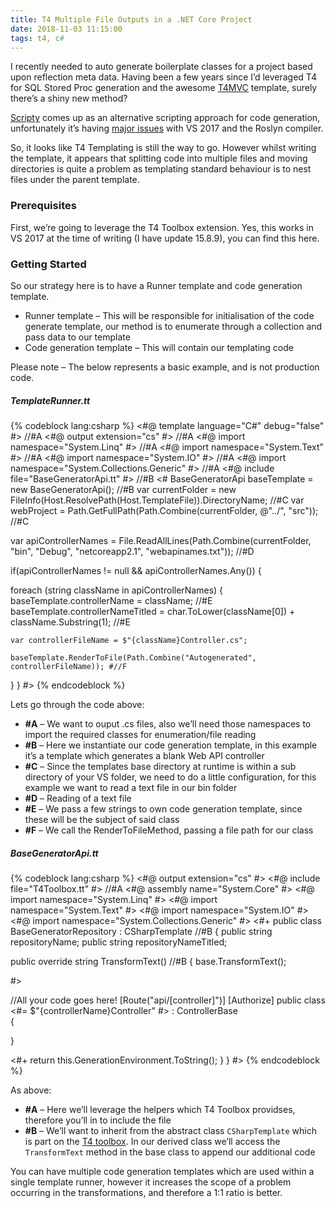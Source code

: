 ```yaml
---
title: T4 Multiple File Outputs in a .NET Core Project
date: 2018-11-03 11:15:00
tags: t4, c#
---
```


I recently needed to auto generate boilerplate classes for a project based upon reflection meta data. Having been a few years since I’d leveraged T4 for SQL Stored Proc generation and the awesome [T4MVC](https://github.com/T4MVC/T4MVC) template, surely there’s a shiny new method?

[Scripty](https://github.com/daveaglick/Scripty) comes up as an alternative scripting approach for code generation, unfortunately it’s having [major issues](https://github.com/daveaglick/Scripty/issues/127) with VS 2017 and the Roslyn compiler.

So, it looks like T4 Templating is still the way to go. However whilst writing the template, it appears that splitting code into multiple files and moving directories is quite a problem as templating standard behaviour is to nest files under the parent template.

### Prerequisites

First, we’re going to leverage the T4 Toolbox extension. Yes, this works in VS 2017 at the time of writing (I have update 15.8.9), you can find this here.

### Getting Started

So our strategy here is to have a Runner template and code generation template.

* Runner template – This will be responsible for initialisation of the code generate template, our method is to enumerate through a collection and pass data to our template
* Code generation template – This will contain our templating code
 

Please note – The below represents a basic example, and is not production code.

##### TemplateRunner.tt

{% codeblock lang:csharp %}
<#@ template language="C#" debug="false" #>			 //#A
<#@ output extension="cs" #>						 //#A
<#@ import namespace="System.Linq" #>				 //#A
<#@ import namespace="System.Text" #>				 //#A
<#@ import namespace="System.IO" #>					 //#A
<#@ import namespace="System.Collections.Generic" #> //#A
<#@ include file="BaseGeneratorApi.tt" #> //#B
<#
BaseGeneratorApi baseTemplate = new BaseGeneratorApi(); //#B
var currentFolder = new FileInfo(Host.ResolvePath(Host.TemplateFile)).DirectoryName; //#C
var webProject = Path.GetFullPath(Path.Combine(currentFolder, @"../", "src")); //#C


var apiControllerNames = File.ReadAllLines(Path.Combine(currentFolder, "bin", "Debug", "netcoreapp2.1", "webapinames.txt")); //#D

if(apiControllerNames != null && apiControllerNames.Any()) {
  
  foreach (string className in apiControllerNames)
  {
    baseTemplate.controllerName = className; //#E
    baseTemplate.controllerNameTitled = char.ToLower(className[0]) + className.Substring(1); //#E

    var controllerFileName = $"{className}Controller.cs";

    baseTemplate.RenderToFile(Path.Combine("Autogenerated", controllerFileName)); #//F
  }
}
#>
{% endcodeblock %}

Lets go through the code above:

* **#A** – We want to ouput .cs files, also we’ll need those namespaces to import the required classes for enumeration/file reading
* **#B** – Here we instantiate our code generation template, in this example it’s a template which generates a blank Web API controller
* **#C** – Since the templates base directory at runtime is within a sub directory of your VS folder, we need to do a little configuration, for this example we want to read a text file in our bin folder
* **#D** – Reading of a text file
* **#E** – We pass a few strings to own code generation template, since these will be the subject of said class
* **#F** – We call the RenderToFileMethod, passing a file path for our class

##### BaseGeneratorApi.tt

{% codeblock lang:csharp %}
<#@ output extension="cs" #>
<#@ include file="T4Toolbox.tt" #> //#A
<#@ assembly name="System.Core" #>
<#@ import namespace="System.Linq" #>
<#@ import namespace="System.Text" #>
<#@ import namespace="System.IO" #>
<#@ import namespace="System.Collections.Generic" #>
<#+
public class BaseGeneratorRepository : CSharpTemplate //#B
{
public string repositoryName;
public string repositoryNameTitled;

public override string TransformText() //#B
{
base.TransformText();

#>

//All your code goes here!
[Route("api/[controller]")]
[Authorize]
public class <#= $"{controllerName}Controller" #> : ControllerBase   
{

}


<#+
return this.GenerationEnvironment.ToString();
}
}
#>
{% endcodeblock %}

As above:

* **#A** – Here we’ll leverage the helpers which T4 Toolbox providses, therefore you’ll in to include the file
* **#B** – We’ll want to inherit from the abstract class `CSharpTemplate` which is part on the [T4 toolbox](https://github.com/olegsych/T4Toolbox/blob/master/src/T4Toolbox/CSharpTemplate.cs). In our derived class we’ll access the `TransformText` method in the base class to append our additional code

You can have multiple code generation templates which are used within a single template runner, however it increases the scope of a problem occurring in the transformations, and therefore a 1:1 ratio is better.